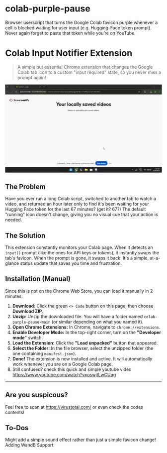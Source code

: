 # colab-purple-pause
Browser userscript that turns the Google Colab favicon purple whenever a cell is blocked waiting for user input (e.g. Hugging-Face token prompt).   Never again forget to paste that token while you’re on YouTube.
# Colab Input Notifier Extension

> A simple but essential Chrome extension that changes the Google Colab tab icon to a custom "input required" state, so you never miss a prompt again!

![video](gif.gif) 

## The Problem

Have you ever run a long Colab script, switched to another tab to watch a video, and returned an hour later only to find it's been waiting for your Hugging Face token for the last 67 minutes? (get it? 67?) The default "running" icon doesn't change, giving you no visual cue that your action is needed.

## The Solution

This extension constantly monitors your Colab page. When it detects an `input()` prompt (like the ones for API keys or tokens), it instantly swaps the tab's favicon. When the prompt is gone, it swaps it back. It's a simple, at-a-glance status update that saves you time and frustration.

## Installation (Manual)

Since this is not on the Chrome Web Store, you can load it manually in 2 minutes:

1.  **Download:** Click the green `<> Code` button on this page, then choose **Download ZIP**.
2.  **Unzip:** Unzip the downloaded file. You will have a folder named `colab-purple-pause-main` (or similar depending on what you named it).
3.  **Open Chrome Extensions:** In Chrome, navigate to `chrome://extensions`.
4.  **Enable Developer Mode:** In the top-right corner, turn on the **"Developer mode"** switch.
5.  **Load the Extension:** Click the **"Load unpacked"** button that appeared.
6.  **Select the Folder:** In the file browser, select the unzipped folder (the one containing `manifest.json`).
7.  **Done!** The extension is now installed and active. It will automatically work whenever you are on a Google Colab page.
8.  Still confused? check this quick and simple youtube video https://www.youtube.com/watch?v=oswjtLwCUqg

---
## Are you suspicous?
Feel free to scan at https://virustotal.com/ or even check the codes contents!

## To-Dos
Might add a simple sound effect rather than just a simple favicon change!
Adding WandB Support

